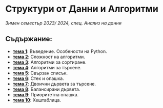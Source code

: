 # Структури от Данни и Алгоритми
*Зимен семестър 2023/ 2024, спец. Анализ на данни*

## Съдържание:

- [**тема 1**](sem01): Въведение. Особености на Python.
- [**тема 2**](sem02): Сложност на алгоритми.
- [**тема 3**](sem03): Алгоритми за сортиране.
- [**тема 4**](sem04): Алгоритми за търсене.
- [**тема 5**](sem05): Свързан списък.
- [**тема 6**](sem06): Стек и опашка.
- [**тема 7**](sem07): Двоични дървета за търсене.
- [**тема 8**](sem08): Балансирани дървета.
- [**тема 9**](sem09): Приоритетна опашка.
- [**тема 10**](sem10): Хештаблица.